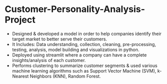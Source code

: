 # Customer-Personality-Analysis-Project

- Designed & developed a model in order to help companies identify their target market to better serve their customers.
- It Includes: Data understanding, collection, cleaning, pre-processing, testing, analysis, model building and visualizations
in python.
- Deployed using streamlit where a company can have a complete insights/analysis of each customer.
- Performs clustering to summarize customer segments & used various machine learning algorithms such as Support
Vector Machine (SVM), k-Nearest Neighbors (KNN), Random Forest.

